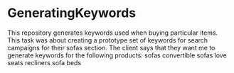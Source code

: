 # GeneratingKeywords
This repository generates keywords used when buying particular items.
This task was about creating a prototype set of keywords for search campaigns for their sofas section. 
The client says that they want me  to generate keywords for the following products:
sofas
convertible sofas
love seats
recliners
sofa beds
